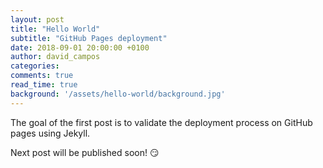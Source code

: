 ```yaml
---
layout: post
title: "Hello World"
subtitle: "GitHub Pages deployment"
date: 2018-09-01 20:00:00 +0100
author: david_campos
categories: 
comments: true
read_time: true
background: '/assets/hello-world/background.jpg'
---
```


The goal of the first post is to validate the deployment process on GitHub pages using Jekyll.

Next post will be published soon! :smirk: